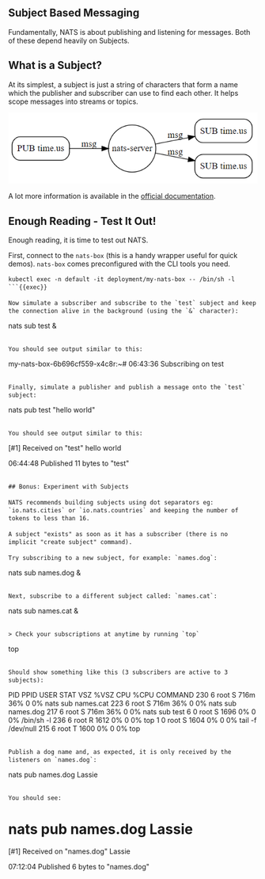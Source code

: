 ## Subject Based Messaging

Fundamentally, NATS is about publishing and listening for messages. Both of these depend heavily on Subjects.

## What is a Subject?
At its simplest, a subject is just a string of characters that form a name which the publisher and subscriber can use to find each other. It helps scope messages into streams or topics.

![subject based messaging](./assets/images/subject-based-messaging-1.png)

A lot more information is available in the [official documentation](https://docs.nats.io/nats-concepts/subjects).

## Enough Reading - Test It Out!

Enough reading, it is time to test out NATS.

First, connect to the `nats-box` (this is a handy wrapper useful for quick demos). `nats-box` comes preconfigured with the CLI tools you need.

```
kubectl exec -n default -it deployment/my-nats-box -- /bin/sh -l
```{{exec}}

Now simulate a subscriber and subscribe to the `test` subject and keep the connection alive in the background (using the `&` character):

```
nats sub test &
```{{exec}}

You should see output similar to this:

```
my-nats-box-6b696cf559-x4c8r:~# 06:43:36 Subscribing on test
```{{}}

Finally, simulate a publisher and publish a message onto the `test` subject:
```
nats pub test "hello world"
```{{exec}}

You should see output similar to this:

```
[#1] Received on "test"
hello world

06:44:48 Published 11 bytes to "test"
```{{}}

## Bonus: Experiment with Subjects

NATS recommends building subjects using dot separators eg: `io.nats.cities` or `io.nats.countries` and keeping the number of tokens to less than 16.

A subject "exists" as soon as it has a subscriber (there is no implicit "create subject" command).

Try subscribing to a new subject, for example: `names.dog`:

```
nats sub names.dog &
```{{exec}}

Next, subscribe to a different subject called: `names.cat`:

```
nats sub names.cat &
```{{exec}}

> Check your subscriptions at anytime by running `top`

```
top
```{{exec}}

Should show something like this (3 subscribers are active to 3 subjects):

```
  PID  PPID USER     STAT   VSZ %VSZ CPU %CPU COMMAND
  230     6 root     S     716m  36%   0   0% nats sub names.cat
  223     6 root     S     716m  36%   0   0% nats sub names.dog
  217     6 root     S     716m  36%   0   0% nats sub test
    6     0 root     S     1696   0%   0   0% /bin/sh -l
  236     6 root     R     1612   0%   0   0% top
    1     0 root     S     1604   0%   0   0% tail -f /dev/null
  215     6 root     T     1600   0%   0   0% top
```{{}}

Publish a dog name and, as expected, it is only received by the listeners on `names.dog`:

```
nats pub names.dog Lassie
```{{exec interrupt}}

You should see:

```
# nats pub names.dog Lassie
[#1] Received on "names.dog"
Lassie

07:12:04 Published 6 bytes to "names.dog"
```{{}}
